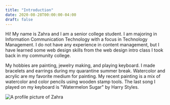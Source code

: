 ```yaml
---
title: "Introduction"
date: 2020-08-28T00:00:00-04:00
draft: false
---
```

Hi! My name is Zahra and I am a senior college student. I am majoring in Information Communication Technology with a focus in Technology Management. I do not have any experience in content management, but I have learned some web design skills from the web design intro class I took back in my community college. 

My hobbies are painting, jewelry making, and playing keyboard. I made bracelets and earrings during my quarantine summer break. Watercolor and acrylic are my favorite medium for painting. My recent painting is a mix of watercolor and color pencils using wooden stamp tools. The last song I played on my keyboard is "Watermelon Sugar" by Harry Styles.

![A profile picture of Zahra](https://inspiring-kilby-bb1bde.netlify.app/me.jpg)
